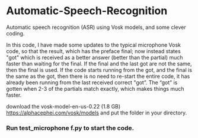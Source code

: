 # Automatic-Speech-Recognition
Automatic speech recognition (ASR) using Vosk models, and some clever coding. 

In this code, I have made some updates to the typical microphone Vosk code, so that the result, which has the preface final; now instead states "got" which is received as a better answer (better than the partial) much faster than waiting for the final. If the final and the last got are not the same, then the final is used. If the code starts running from the got, and the final is the same as the got, then there is no need to re-start the entire code, it has already been running from the last received correct "got”. The “got” is gotten when 2-3 of the partials match exactly, which makes things much faster.

download the vosk-model-en-us-0.22 (1.8 GB) https://alphacephei.com/vosk/models and put the folder in your directory. 

### Run test_microphone f.py to start the code.
